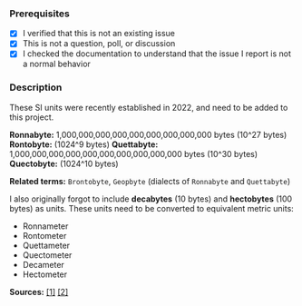### Prerequisites

- [X] I verified that this is not an existing issue
- [X] This is not a question, poll, or discussion
- [X] I checked the documentation to understand that the issue I report is not a normal behavior

### Description

These SI units were recently established in 2022, and need to be added to this project.

**Ronnabyte:** 1,000,000,000,000,000,000,000,000,000 bytes (10^27 bytes)
**Rontobyte:** (1024^9 bytes)
**Quettabyte:** 1,000,000,000,000,000,000,000,000,000,000 bytes (10^30 bytes)
**Quectobyte:** (1024^10 bytes)

**Related terms:** `Brontobyte`, `Geopbyte` (dialects of `Ronnabyte` and `Quettabyte`)

I also originally forgot to include **decabytes** (10 bytes) and **hectobytes** (100 bytes) as units. These units need to be converted to equivalent metric units: 

- Ronnameter
- Rontometer
- Quettameter
- Quectometer
- Decameter
- Hectometer

**Sources:** [[1]](https://www.npr.org/2022/11/23/1139078078/measurement-officials-expand-the-system-of-prefixes-used-to-describe-numbers) [[2]](https://www.usatoday.com/story/news/nation/2022/11/22/metric-system-ronna-quetta-ronto-quecto-prefixes/10737335002/)
